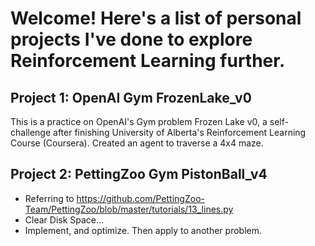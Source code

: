# Welcome! Here's a list of personal projects I've done to explore Reinforcement Learning further.

## Project 1: OpenAI Gym FrozenLake_v0
This is a practice on OpenAI's Gym problem Frozen Lake v0, a self-challenge after finishing University of Alberta's Reinforcement Learning Course (Coursera). Created an agent to traverse a 4x4 maze.

## Project 2: PettingZoo Gym PistonBall_v4
- Referring to https://github.com/PettingZoo-Team/PettingZoo/blob/master/tutorials/13_lines.py
- Clear Disk Space...
- Implement, and optimize. Then apply to another problem.
